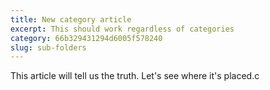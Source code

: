 ```yaml
---
title: New category article
excerpt: This should work regardless of categories
category: 66b329431294d6005f578240
slug: sub-folders
---
```


This article will tell us the truth. Let's see where it's placed.c

